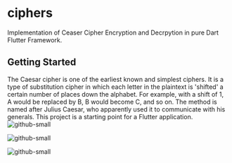 # ciphers
Implementation of Ceaser Cipher Encryption and Decrpytion in pure Dart Flutter Framework.

## Getting Started

The Caesar cipher is one of the earliest known and simplest ciphers. It is a type of substitution cipher in which each letter in the plaintext is 'shifted' a certain number of places down the alphabet. For example, with a shift of 1, A would be replaced by B, B would become C, and so on. The method is named after Julius Caesar, who apparently used it to communicate with his generals.
This project is a starting point for a Flutter application.
![github-small](https://github.com/sherrysidd68/Shift-CeaserCipher-Flutter-App/blob/master/CC%20(1).jpg)

![github-small](https://github.com/sherrysidd68/Shift-CeaserCipher-Flutter-App/blob/master/CC%20(2).jpg)

![github-small](https://github.com/sherrysidd68/Shift-CeaserCipher-Flutter-App/blob/master/CC%20(3).jpg)




